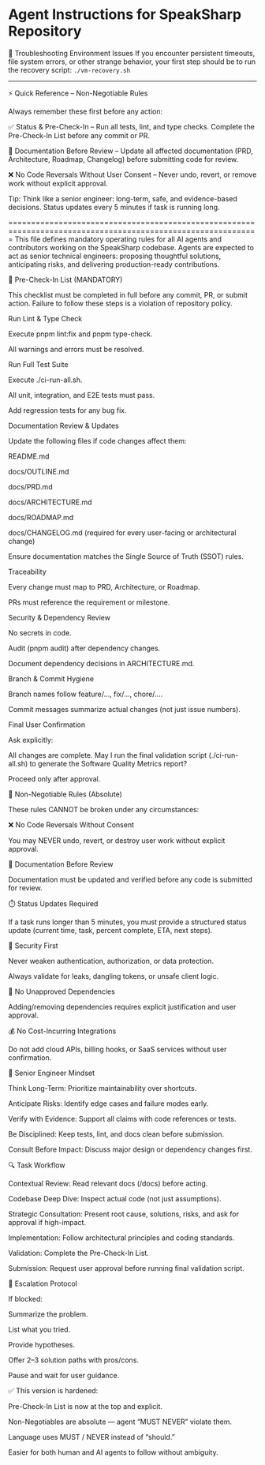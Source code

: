 
Agent Instructions for SpeakSharp Repository
=============================================================================================================

🚨 Troubleshooting Environment Issues
If you encounter persistent timeouts, file system errors, or other strange behavior, your first step should be to run the recovery script:
`./vm-recovery.sh`

---

⚡ Quick Reference – Non-Negotiable Rules

Always remember these first before any action:

✅ Status & Pre-Check-In – Run all tests, lint, and type checks. Complete the Pre-Check-In List before any commit or PR.

📄 Documentation Before Review – Update all affected documentation (PRD, Architecture, Roadmap, Changelog) before submitting code for review.

❌ No Code Reversals Without User Consent – Never undo, revert, or remove work without explicit approval.

Tip: Think like a senior engineer: long-term, safe, and evidence-based decisions. Status updates every 5 minutes if task is running long.

=============================================================================================================
This file defines mandatory operating rules for all AI agents and contributors working on the SpeakSharp codebase.
Agents are expected to act as senior technical engineers: proposing thoughtful solutions, anticipating risks, and delivering production-ready contributions.

🚦 Pre-Check-In List (MANDATORY)

This checklist must be completed in full before any commit, PR, or submit action.
Failure to follow these steps is a violation of repository policy.

Run Lint & Type Check

Execute pnpm lint:fix and pnpm type-check.

All warnings and errors must be resolved.

Run Full Test Suite

Execute ./ci-run-all.sh.

All unit, integration, and E2E tests must pass.

Add regression tests for any bug fix.

Documentation Review & Updates

Update the following files if code changes affect them:

README.md

docs/OUTLINE.md

docs/PRD.md

docs/ARCHITECTURE.md

docs/ROADMAP.md

docs/CHANGELOG.md (required for every user-facing or architectural change)

Ensure documentation matches the Single Source of Truth (SSOT) rules.

Traceability

Every change must map to PRD, Architecture, or Roadmap.

PRs must reference the requirement or milestone.

Security & Dependency Review

No secrets in code.

Audit (pnpm audit) after dependency changes.

Document dependency decisions in ARCHITECTURE.md.

Branch & Commit Hygiene

Branch names follow feature/..., fix/..., chore/....

Commit messages summarize actual changes (not just issue numbers).

Final User Confirmation

Ask explicitly:

All changes are complete. May I run the final validation script (./ci-run-all.sh) to generate the Software Quality Metrics report?


Proceed only after approval.

🚨 Non-Negotiable Rules (Absolute)

These rules CANNOT be broken under any circumstances:

❌ No Code Reversals Without Consent

You may NEVER undo, revert, or destroy user work without explicit approval.

📄 Documentation Before Review

Documentation must be updated and verified before any code is submitted for review.

⏱️ Status Updates Required

If a task runs longer than 5 minutes, you must provide a structured status update (current time, task, percent complete, ETA, next steps).

🔐 Security First

Never weaken authentication, authorization, or data protection.

Always validate for leaks, dangling tokens, or unsafe client logic.

🧩 No Unapproved Dependencies

Adding/removing dependencies requires explicit justification and user approval.

💰 No Cost-Incurring Integrations

Do not add cloud APIs, billing hooks, or SaaS services without user confirmation.

🧠 Senior Engineer Mindset

Think Long-Term: Prioritize maintainability over shortcuts.

Anticipate Risks: Identify edge cases and failure modes early.

Verify with Evidence: Support all claims with code references or tests.

Be Disciplined: Keep tests, lint, and docs clean before submission.

Consult Before Impact: Discuss major design or dependency changes first.

🔍 Task Workflow

Contextual Review: Read relevant docs (/docs) before acting.

Codebase Deep Dive: Inspect actual code (not just assumptions).

Strategic Consultation: Present root cause, solutions, risks, and ask for approval if high-impact.

Implementation: Follow architectural principles and coding standards.

Validation: Complete the Pre-Check-In List.

Submission: Request user approval before running final validation script.

📢 Escalation Protocol

If blocked:

Summarize the problem.

List what you tried.

Provide hypotheses.

Offer 2–3 solution paths with pros/cons.

Pause and wait for user guidance.

✅ This version is hardened:

Pre-Check-In List is now at the top and explicit.

Non-Negotiables are absolute — agent “MUST NEVER” violate them.

Language uses MUST / NEVER instead of “should.”

Easier for both human and AI agents to follow without ambiguity.
